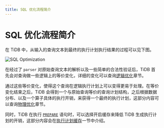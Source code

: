 ```yaml
---
title: SQL 优化流程简介
---
```


# SQL 优化流程简介

在 TiDB 中，从输入的查询文本到最终的执行计划执行结果的过程可以见下图。

![SQL Optimization](https://docs-download.pingcap.com/media/images/docs-cn/sql-optimization.png)

在经过了 `parser` 对原始查询文本的解析以及一些简单的合法性验证后，TiDB 首先会对查询做一些逻辑上的等价变化，详细的变化可以查询[逻辑优化](/sql-logical-optimization.md)章节。

通过这些等价变化，使得这个查询在逻辑执行计划上可以变得更易于处理。在等价变化结束之后，TiDB 会得到一个与原始查询等价的查询计划结构，之后根据数据分布、以及一个算子具体的执行开销，来获得一个最终的执行计划，这部分内容可以查询[物理优化](/sql-physical-optimization.md)章节。

同时，TiDB 在执行 [`PREPARE`](/sql-statements/sql-statement-prepare.md) 语句时，可以选择开启缓存来降低 TiDB 生成执行计划的开销，这部分内容会在[执行计划缓存](/sql-prepared-plan-cache.md)一节中介绍。